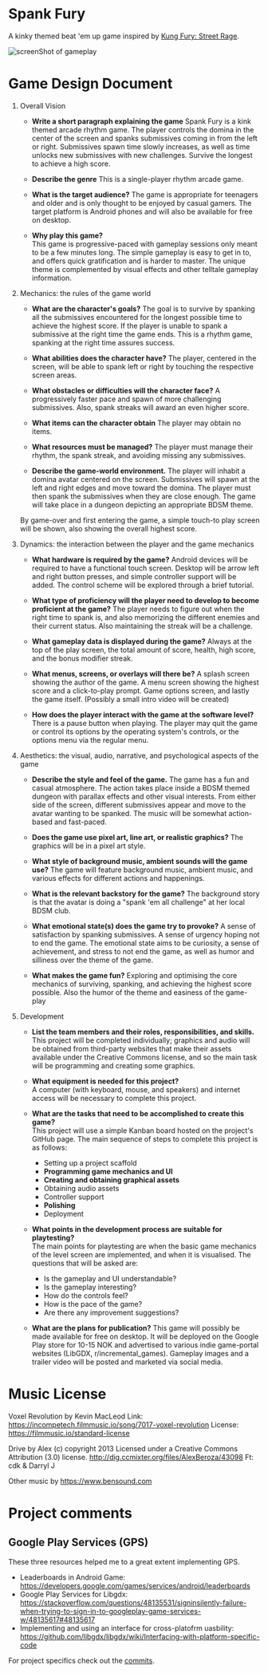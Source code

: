 # Spank Fury

A kinky themed beat 'em up game inspired by [Kung Fury: Street Rage](https://store.steampowered.com/app/373180/Kung_Fury_Street_Rage/).

![screenShot of gameplay](https://user-images.githubusercontent.com/4059636/102523112-6bef0d00-4097-11eb-8eb0-c645b8f39faf.PNG)


# Game Design Document

1. Overall Vision
    * **Write a short paragraph explaining the game**
    Spank Fury is a kink themed arcade rhythm game. The player controls the domina in the center of the screen and spanks submissives coming in from the left or right. Submissives spawn time slowly increases, as well as time unlocks new submissives with new challenges. Survive the longest to achieve a high score.
        
    * **Describe the genre**
    This is a single-player rhythm arcade game.
    
    * **What is the target audience?**
    The game is appropriate for teenagers and older and is only thought to be enjoyed by casual gamers. The target platform is Android phones and will also be available for free on desktop.
    
    * **Why play this game?**    
    This game is progressive-paced with gameplay sessions only meant to be a few minutes long. The simple gameplay is easy to get in to, and offers quick gratification and is harder to master. The unique theme is complemented by visual effects and other telltale gameplay information.
    
2. Mechanics: the rules of the game world
    * **What are the character's goals?**
    The goal is to survive by spanking all the submissives encountered for the longest possible time to achieve the highest score. If the player is unable to spank a submissive at the right time the game ends. This is a rhythm game, spanking at the right time assures success.
        
    * **What abilities does the character have?**
    The player, centered in the screen, will be able to spank left or right by touching the respective screen areas.
    
    * **What obstacles or difficulties will the character face?**
    A progressively faster pace and spawn of more challenging submissives. Also, spank streaks will award an even higher score.
    
    * **What items can the character obtain**
    The player may obtain no items.
    
    * **What resources must be managed?**
    The player must manage their rhythm, the spank streak, and avoiding missing any submissives.
    
    * **Describe the game-world environment.**
    The player will inhabit a domina avatar centered on the screen. Submissives will spawn at the left and right edges and move toward the domina. The player must then spank the submissives when they are close enough. The game will take place in a dungeon depicting an appropriate BDSM theme.

    By game-over and first entering the game, a simple touch-to play screen will be shown, also showing the overall highest score.
    
3. Dynamics: the interaction between the player and the game mechanics
    * **What hardware is required by the game?**
    Android devices will be required to have a functional touch screen. Desktop will be arrow left and right button presses, and simple controller support will be added. The control scheme will be explored through a brief tutorial.
    
    * **What type of proficiency will the player need to develop to become proficient at the game?**
    The player needs to figure out when the right time to spank is, and also memorizing the different enemies and their current status. Also maintaining the streak will be a challenge.
        
    * **What gameplay data is displayed during the game?**
    Always at the top of the play screen, the total amount of score, health, high score, and the bonus modifier streak.
    
    * **What menus, screens, or overlays will there be?**
    A splash screen showing the author of the game.
    A menu screen showing the highest score and a click-to-play prompt.
    Game options screen, and lastly the game itself.
    (Possibly a small intro video will be created)
    
    * **How does the player interact with the game at the software level?**
    There is a pause button when playing. The player may quit the game or control its options by the operating system's controls, or the options menu via the regular menu.
    
4. Aesthetics: the visual, audio, narrative, and psychological aspects of the game
    * **Describe the style and feel of the game.**
    The game has a fun and casual atmosphere. The action takes place inside a BDSM themed dungeon with parallax effects and other visual interests. From either side of the screen, different submissives appear and move to the avatar wanting to be spanked. The music will be somewhat action-based and fast-paced.

    * **Does the game use pixel art, line art, or realistic graphics?**
    The graphics will be in a pixel art style.
    
    * **What style of background music, ambient sounds will the game use?**
    The game will feature background music, ambient music, and various effects for different actions and happenings.
        
    * **What is the relevant backstory for the game?**
    The background story is that the avatar is doing a "spank 'em all challenge" at her local BDSM club.
        
    * **What emotional state(s) does the game try to provoke?**
    A sense of satisfaction by spanking submissives. A sense of urgency hoping not to end the game. The emotional state aims to be curiosity, a sense of achievement, and stress to not end the game, as well as humor and silliness over the theme of the game.
        
    * **What makes the game fun?**
    Exploring and optimising the core mechanics of surviving, spanking, and achieving the highest score possible. Also the humor of the theme and easiness of the game-play
    
5. Development
    
    * **List the team members and their roles, responsibilities, and skills.**    
    This project will be completed individually; graphics and audio will be obtained from third-party websites that make their assets available under the Creative Commons license, and so the main task will be programming and creating some graphics.
    
    * **What equipment is needed for this project?**    
    A computer (with keyboard, mouse, and speakers) and internet access will be necessary to complete this project.
    
    * **What are the tasks that need to be accomplished to create this game?**    
    This project will use a simple Kanban board hosted on the project's GitHub page.
    The main sequence of steps to complete this project is as follows:    
        * Setting up a project scaffold
        * **Programming game mechanics and UI**
        * **Creating and obtaining graphical assets**
        * Obtaining audio assets
        * Controller support
        * **Polishing**
        * Deployment

    * **What points in the development process are suitable for playtesting?**    
    The main points for playtesting are when the basic game mechanics of the level screen are implemented, and when it is visualised. The questions that will be asked are: 
        * Is the gameplay and UI understandable?
        * Is the gameplay interesting?
        * How do the controls feel?
        * How is the pace of the game?
        * Are there any improvement suggestions?        
    
    * **What are the plans for publication?**
    This game will possibly be made available for free on desktop. It will be deployed on the Google Play store for 10-15 NOK and advertised to various indie game-portal websites (LibGDX, r/incremental_games). Gameplay images and a trailer video will be posted and marketed via social media.

# Music License
Voxel Revolution by Kevin MacLeod
Link: https://incompetech.filmmusic.io/song/7017-voxel-revolution
License: https://filmmusic.io/standard-license

Drive by Alex (c) copyright 2013 Licensed under a Creative Commons Attribution (3.0) license. http://dig.ccmixter.org/files/AlexBeroza/43098 Ft: cdk & Darryl J

Other music by https://www.bensound.com

# Project comments
## Google Play Services (GPS)
These three resources helped me to a great extent implementing GPS.
* Leaderboards in Android Game: https://developers.google.com/games/services/android/leaderboards
* Google Play Services for Libgdx: https://stackoverflow.com/questions/48135531/signinsilently-failure-when-trying-to-sign-in-to-googleplay-game-services-w/48135617#48135617
* Implementing and using an interface for cross-platofrm uasbility: https://github.com/libgdx/libgdx/wiki/Interfacing-with-platform-specific-code

For project specifics check out the [commits](https://github.com/Slideshow776/Spank-Fury/commits/master).
